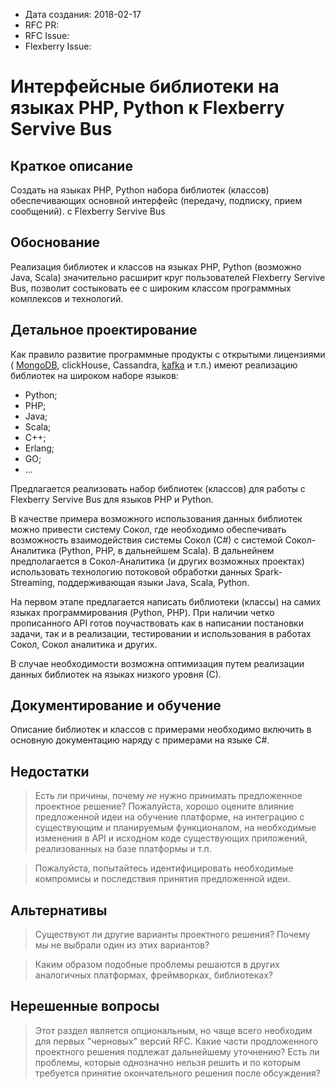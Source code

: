 - Дата создания: 2018-02-17 
- RFC PR: 
- RFC Issue: 
- Flexberry Issue: 

# Интерфейсные библиотеки на языках PHP, Python к Flexberry Servive Bus

## Краткое описание

Создать на языках PHP, Python набора библиотек (классов) обеспечивающих основной интерфейс (передачу, подписку, прием сообщений).
с  Flexberry Servive Bus

## Обоснование

Реализация библиотек и классов на языках PHP, Python (возможно Java, Scala) значительно расширит круг пользователей  Flexberry Servive Bus,
позволит состыковать ее с широким классом программных комплексов и технологий. 

## Детальное проектирование

Как правило развитие программные продукты с открытыми лицензиями (
[MongoDB](http://api.mongodb.com/), clickHouse, Cassandra, [kafka](https://cwiki.apache.org/confluence/display/KAFKA/Clients) и т.п.) имеют
реализацию библиотек на широком наборе языков:
* Python;
* PHP;
* Java;
* Scala;
* C++;
* Erlang;
* GO;
* ...

Предлагается реализовать набор библиотек (классов) для работы с Flexberry Servive Bus для языков PHP и Python.

В качестве примера возможного использования данных библиотек можно привести систему Сокол, где необходимо обеспечивать 
возможность взаимодействия системы Сокол (С#) с сиcтемой Сокол-Аналитика (Python, PHP, в дальнейшем Scala).
В дальнейнем предполагается в Сокол-Аналитика (и других возможных проектах) использовать технологию потоковой обработки данных Spark-Streaming,
поддерживающая языки Java, Scala, Python.

На первом этапе предлагается написать библиотеки (классы) на самих языках программирования (Python, PHP).
При наличии четко прописанного API готов поучаствовать как в написании постановки задачи, так и в реализации, тестировании и
использования в работах Сокол, Сокол аналитика и других.

В случае необходимости возможна оптимизация путем реализации данных библиотек на языках низкого уровня (С).

## Документирование и обучение


Описание библиотек и классов с примерами необходимо включить в основную документацию наряду с примерами на языке C#. 


## Недостатки

> Есть ли причины, почему *не* нужно принимать предложенное проектное решение?
Пожалуйста, хорошо оцените влияние предложенной идеи на обучение платформе, на
интеграцию с существующим и планируемым функционалом, на необходимые изменения
в API и исходном коде существующих приложений, реализованных на базе платформы
и т.п.

> Пожалуйста, попытайтесь идентифицировать необходимые компромисы и последствия 
принятия предложенной идеи.

## Альтернативы

> Существуют ли другие варианты проектного решения? Почему мы не выбрали один из
этих вариантов?

> Каким образом подобные проблемы решаются в других аналогичных платформах,
фреймворках, библиотеках?

## Нерешенные вопросы

> Этот раздел является опциональным, но чаще всего необходим для первых "черновых"
версий RFC. Какие части продложенного проектного решения подлежат дальнейшему
уточнению? Есть ли проблемы, которые однозначно нельзя решить и по которым
требуется принятие окончательного решения после обсуждения?
